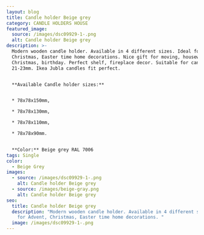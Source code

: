 ```yaml
---
layout: blog
title: Candle holder Beige grey
category: CANDLE HOLDERS HOUSE
featured_image:
  source: /images/dsc09929-1-.png
  alt: Candle holder Beige grey
description: >-
  Modern wooden candle holder. Available in 4 different sizes. Ideal for Advent,
  Christmas, Easter time home decorations. Nice gift for moving, housewarming,
  Christmas, birthday. Perfect shelf, fireplace decor. Suitable for candles diam
  21-23mm. Ikea Jubla candles fit perfect.


  **Available Candle holder sizes:**


  * 78x78x150mm,

  * 78x78x130mm,

  * 78x78x110mm,

  * 78x78x90mm.


  **Color:** Beige grey RAL 7006
tags: Single
color:
  - Beige Grey
images:
  - source: /images/dsc09929-1-.png
    alt: Candle holder Beige grey
  - source: /images/beige-gray.png
    alt: Candle holder Beige grey
seo:
  title: Candle holder Beige grey
  description: "Modern wooden candle holder. Available in 4 different sizes. Ideal
    for Advent, Christmas, Easter time home decorations. "
  image: /images/dsc09929-1-.png
---
```

